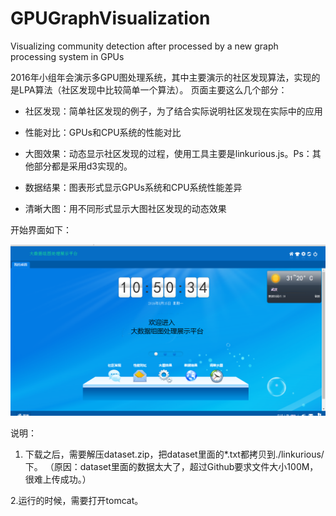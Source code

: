# GPUGraphVisualization
Visualizing community detection after processed by a new graph processing system in GPUs 

2016年小组年会演示多GPU图处理系统，其中主要演示的社区发现算法，实现的是LPA算法（社区发现中比较简单一个算法）。
页面主要这么几个部分：

 -  社区发现：简单社区发现的例子，为了结合实际说明社区发现在实际中的应用
 
 -  性能对比：GPUs和CPU系统的性能对比
 
 -  大图效果：动态显示社区发现的过程，使用工具主要是linkurious.js。Ps：其他部分都是采用d3实现的。
 
 -  数据结果：图表形式显示GPUs系统和CPU系统性能差异
 
 -  清晰大图：用不同形式显示大图社区发现的动态效果

开始界面如下：


![](https://github.com/CinderaLuo/GPUGraphVisualization/blob/master/explain.png)

说明：

 1. 下载之后，需要解压dataset.zip，把dataset里面的*.txt都拷贝到./linkurious/下。
（原因：dataset里面的数据太大了，超过Github要求文件大小100M，很难上传成功。）

 2.运行的时候，需要打开tomcat。 
